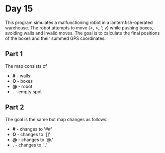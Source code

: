 # Day 15

This program simulates a malfunctioning robot in a lanternfish-operated warehouse. The robot attempts to move (<, >, ^, v) while pushing boxes, avoiding walls and invalid moves. The goal is to calculate the final positions of the boxes and their summed GPS coordinates.

## Part 1 

The map consists of 
- **#** - walls
- **O** - boxes
- **@** - robot
- **.** - empty spot

## Part 2

The goal is the same but map changes as follows:
- **#** - changes to '##'
- **O** - changes to '[]'
- **@** - changes to '@.'
- **.** - changes to '..'